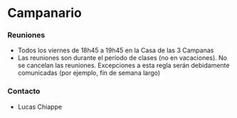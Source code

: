# Campanario

### Reuniones

* Todos los viernes de 18h45 a 19h45 en la Casa de las 3 Campanas
* Las reuniones son durante el período de clases \(no en vacaciones\). No se cancelan las reuniones. Excepciones a esta regla serán debidamente comunicadas \(por ejemplo, fín de semana largo\)

 

### Contacto

* Lucas Chiappe


